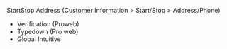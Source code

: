 StartStop Address (Customer Information > Start/Stop > Address/Phone)

- Verification (Proweb)
- Typedown (Pro web)
- Global Intuitive
